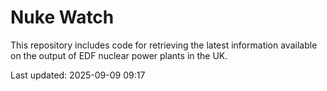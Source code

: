 # Nuke Watch

This repository includes code for retrieving the latest information available on the output of EDF nuclear power plants in the UK.

Last updated: 2025-09-09 09:17